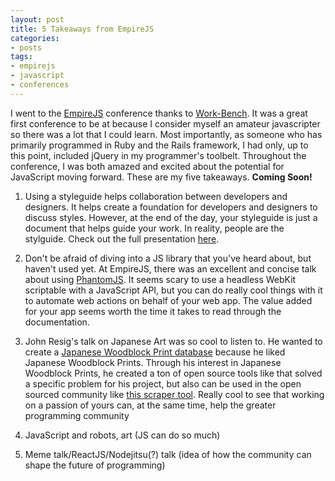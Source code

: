 ```yaml
---
layout: post
title: 5 Takeaways from EmpireJS
categories:
- posts
tags:
- empirejs
- javascript
- conferences
---
```


I went to the [EmpireJS](http://2014.empirejs.org/) conference thanks to [Work-Bench](http://www.work-bench.com). It was a great first conference to be at because I consider myself an amateur javascripter so there was a lot that I could learn. Most importantly, as someone who has primarily programmed in Ruby and the Rails framework, I had only, up to this point, included jQuery in my programmer's toolbelt. Throughout the conference, I was both amazed and excited about the potential for JavaScript moving forward. These are my five takeaways. **Coming Soon!**

1. Using a styleguide helps collaboration between developers and designers. It helps create a foundation for developers and designers to discuss styles. However, at the end of the day, your styleguide is just a document that helps guide your work. In reality, people are the stylguide. Check out the full presentation [here](https://speakerdeck.com/mwunsch/greenfields-and-front-end-style-guides).

2. Don't be afraid of diving into a JS library that you've heard about, but haven't used yet. At EmpireJS, there was an excellent and concise talk about using [PhantomJS](http://phantomjs.org/). It seems scary to use a headless WebKit scriptable with a JavaScript API, but you can do really cool things with it to automate web actions on behalf of your web app. The value added for your app seems worth the time it takes to read through the documentation.

3. John Resig's talk on Japanese Art was so cool to listen to. He wanted to create a [Japanese Woodblock Print database](http://ukiyo-e.org/) because he liked Japanese Woodblock Prints. Through his interest in Japanese Woodblock Prints, he created a ton of open source tools like that solved a specific problem for his project, but also can be used in the open sourced community like [this scraper tool](https://github.com/jeresig/stack-scraper). Really cool to see that working on a passion of yours can, at the same time, help the greater programming community

4. JavaScript and robots, art (JS can do so much)

5. Meme talk/ReactJS/Nodejitsu(?) talk (idea of how the community can shape the future of programming)

